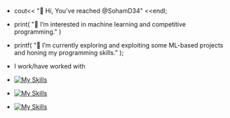 - cout<< "👋 Hi, You've reached @SohamD34" <<endl;
- print( "👀 I’m interested in machine learning and competitive programming." )
- printf( "🌱 I’m currently exploring and exploiting some ML-based projects and honing my programming skills." );

- I work/have worked with
- [![My Skills](https://skillicons.dev/icons?i=js,html,css)](https://skillicons.dev)
- [![My Skills](https://skillicons.dev/icons?i=c,cpp,python,r)](https://skillicons.dev)
- [![My Skills](https://skillicons.dev/icons?i=matlab,arduino)](https://skillicons.dev)
